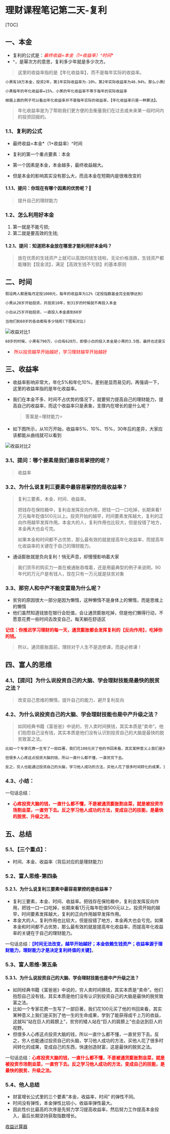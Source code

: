 # 理财课程笔记第二天-复利

[TOC]

## 一、本金

- 复利的公式是：<font color = red >**最终收益=本金*（1+收益率）^时间**</font>
- ^，是幂次方的意思，复利多少年就是多少次方。

> 这里的收益率指的是【年化收益率】，而不是每年实际的收益率。

```txt
小黑有10万本金，投资2年，第1年实际收益率为-10%，第2年实际收益率为46.94%，那么小黑的最终收益为：10万90%146.94%=13.225万

小黑每年的年化收益率=15%，小黑的年化收益率不等于每年的实际收益率

根据上面的例子可以看出年化收益率并不是每年实际的收益率，【年化收益率只是一种算法】。
```

> 年化收益率是为了帮助我们更方便的去衡量我们在过去或未来某一段时间内的投资回报的。

### 1.1、复利的公式

- 最终收益=本金*（1+收益率）^时间

- 复利的第一个重点要素：本金
- 第一个因素是本金，本金越多，最终收益越大。
- 但是本金的影响其实没有那么大，而且本金在短期内是很难改变的

#### 1.1.1、提问：你现在有哪个因素的优势呢？🧐

> 提升自己的理财能力

### 1.2、怎么利用好本金

1. 第一就是不能亏损;
2. 第二就是要高效的生钱;

#### 1.2.1、提问：知道把本金放在哪里才能利用好本金吗？

> 放在优质的生钱资产上就可以高效的钱生钱啦，无论价格涨跌，生钱资产都能赚到【现金流】，满足【高效生钱不亏损】的基本原则

## 二、时间

```txt
假设两人都是每月定投1000元，每年的收益率为12%（定投指数基金完全能够达到）

小黑从20岁开始投资，共投资10年，到31岁的时候就不再投入本金

小白从25岁开始投资，一直投入本金直到60岁

当他们到60岁的各自都有多少钱呢(下图有对比)
```

![收益对比1](image/收益对比1.png)

```txt
60岁的时候，小黑有790万，小白有620万，即使小白的投入本金是小黑的3.5倍，最终也还是没有追上小黑。并且，我们可以看到，在人生的各个阶段，小白始终落后于小黑，仅仅就是因为相差了5年。
```

- <font color = red > 所以投资越早开始越好，学习理财越早开始越好 </font>

## 三、收益率

- 收益率影响非常大，年化5%和年化10%，差别是显而易见的。再强调一下，这里的收益率指的是年化收益率。

- 我们在本金不多、时间不占优势的情况下，就要努力提高自己的理财能力，提高自己的收益率，而这个收益率只是表象，支撑内在增长的是什么呢？

  > 答案是⭐理财能力⭐

- 如下图所示，从10万开始，收益率5%、10%、15%，30年后的差异，大家应该都能从曲线就可以看到

![收益对比2](image/收益对比2.jpg)

### 3.1、提问：哪个要素是我们最容易掌控的呢？

> 收益率

### 3.2、为什么说复利三要素中最容易掌控的是收益率？

> 复利三要素，本金、时间、收益率。
>
> 把钱存在保险箱中，复利会发挥反向作用，把钱一口一口吃掉，长期来看1万元每年贬值500元以上。投资开始的越早，时间要素发挥越大，复利的正向作用越早发挥作用。本金大的人，复利作用也比较大，但是投错了地方，本金再大也会亏完。
>
> 如果本金和时间都不占优势，那么最有效的就是提高年化收益率，而提高年化收益率的关键在于自己的理财能力。

- 通话膨胀就是负向复利！悄无声息，却慢慢影响着大家

> 我们货币的购买力一直在被通胀吞噬着，还是用最典型的例子来说明，90年代的万元户是有钱人，现在只有一万元就是扶贫对象

### 3.3、那穷人和中产不能变富是为什么呢？

- 贫穷的原因很大一部分是因为懒惰，这种懒惰不是身体上的懒惰，而是思维上的懒惰
- 他们虽然知道钱放在银行会贬值，会让通货膨胀吃掉，但是他们懒得行动，不愿意花费一些时间去改变自己，每天躺在舒适区

<font color = red > **记住：你推迟学习理财的每一天，通货膨胀都会发挥复利的【反向作用】，吃掉你的钱。** </font>

> 所以，通货膨胀面前，理财对于人生不是选修课，而是必修课！

## 四、富人的思维

### 4.1、【提问】为什么说投资自己的大脑、学会理财技能是最快的脱贫之法？

> 改变自己思维的懒惰，提升自己的能力，避开复利反向

### 4.2、为什么说投资自己的大脑、学会理财技能也是中产升级之法？

> 如同经典书籍《富爸爸》中说的，穷人卖时间换钱，其实本质是“卖命”。他们抱怨自己没有钱，其实本质是他们没有认识到投资自己的大脑是最快的脱贫致富之法。

```txt
比如一个专家花费一生写了一部巨著，我们花100元买了他的书回来看，其实某种意义上我们是买到了他一生的生命成果，学到了能获得成千上万的收益，这就叫“站在巨人的肩膀上”，贫穷的矮人站在“巨人的肩膀上”也会达到巨人的视野。

但很多人心疼这点投资大脑的钱，所以一直什么都不懂，一直贫穷下去。

反之，穷人也能通过投资自己的头脑，学习他人成功的方法，买他人花了很多时间转化的成果，变成自己的东西，快速创造财富，这是最快的脱贫之法。
```

### 4.3、小结：

一句话总结：

- <font color = red>**心疼投资大脑的钱，一直什么都不懂，不是被通货膨胀割韭菜，就是被投资市场割韭菜，一直穷下去。反之学习他人成功的方法，变成自己的技能，是最快的脱贫、升级之法。**</font>

## 五、总结

### 5.1、【三个重点】：

- 时间、本金、收益率（背后对应的是理财能力）

### 5.2、富人思维-第四条

#### 5.2.1、为什么说复利三要素中最容易掌控的是收益率？

- 复利三要素，本金、时间、收益率。把钱存在保险箱中，复利会发挥反向作用，把钱一口一口吃掉，长期来看1万元每年贬值500元以上。投资开始的越早，时间要素发挥越大，复利的正向作用越早发挥作用。
- 本金大的人，复利作用也比较大，但是投错了地方，本金再大也会亏完。如果本金和时间都不占优势，那么最有效的就是提高年化收益率，而提高年化收益率的关键在于自己的理财能力。

一句话总结：<font color = blue>**【时间无法改变，越早开始越好；本金依赖生钱资产；收益率源于理财能力，理财能力才是决定复利终值的关键】**</font>。

### 5.3、富人思维-第五条

#### 5.3.1、为什么说投资自己的大脑、学会理财技能也是中产升级之法？

- 如同经典书籍《富爸爸》中说的，穷人卖时间换钱，其实本质是“卖命”。他们抱怨自己没有钱，其实本质是他们没有认识到投资自己的大脑是最快的脱贫致富之法。
- 比如一个专家花费一生写了一部巨著，我们花100元买了他的书回来看，其实某种意义上我们是买到了他一生的生命成果，学到了能获得成千上万的收益，这就叫“站在巨人的肩膀上”，贫穷的矮人站在“巨人的肩膀上”也会达到巨人的视野。
- 但很多人心疼这点投资大脑的钱，所以一直什么都不懂，一直贫穷下去。反之，穷人也能通过投资自己的头脑，学习他人成功的方法，买他人花了很多时间转化的成果，变成自己的东西，快速创造财富，这是最快的脱贫之法。

一句话总结：<font color = red>**心疼投资大脑的钱，一直什么都不懂，不是被通货膨胀割韭菜，就是被投资市场割韭菜，一直穷下去。反之学习他人成功的方法，变成自己的技能，是最快的脱贫、升级之法。**</font>

### 5.4、他人总结

- 财富增长公式里的三个要素”本金，收益率，时间” 的弹性不同。
- 时间没有弹性，本金弹性比较小，收益率弹性最大。
- 因此性价比最高的次序是先努力学习提高收益率，然后努力工作提高本金投入，最后长期坚持获取指数增长。



[收益计算器](www.yaocaiwuziyou.com/calculator.html)

































































































